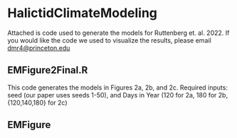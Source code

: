 # HalictidClimateModeling

Attached is code used to generate the models for Ruttenberg et. al. 2022.  If you would like the code we used to visualize the results, please email dmr4@princeton.edu

## EMFigure2Final.R

This code generates the models in Figures 2a, 2b, and 2c.  Required inputs: seed (our paper uses seeds 1-50), and Days in Year (120 for 2a, 180 for 2b, {120,140,180} for 2c)

## EMFigure
